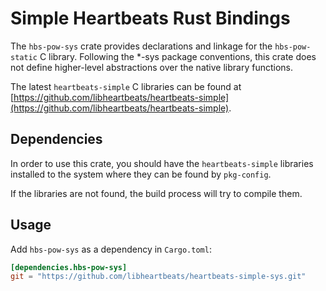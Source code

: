 # Simple Heartbeats Rust Bindings

The `hbs-pow-sys` crate provides declarations and linkage for the
`hbs-pow-static` C library.
Following the *-sys package conventions, this crate does not define
higher-level abstractions over the native library functions.

The latest `heartbeats-simple` C libraries can be found at
[https://github.com/libheartbeats/heartbeats-simple](https://github.com/libheartbeats/heartbeats-simple).

## Dependencies

In order to use this crate, you should have the `heartbeats-simple` libraries
installed to the system where they can be found by `pkg-config`.

If the libraries are not found, the build process will try to compile them.

## Usage
Add `hbs-pow-sys` as a dependency in `Cargo.toml`:

```toml
[dependencies.hbs-pow-sys]
git = "https://github.com/libheartbeats/heartbeats-simple-sys.git"
```
